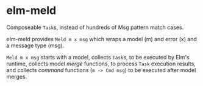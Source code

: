 # elm-meld
Composeable `Task`s, instead of hundreds of Msg pattern match cases.

elm-meld provides `Meld m x msg` which wraps a model (m) and error (x) and a
message type (msg).

`Meld m x msg` starts with a model, collects `Task`s, to be executed by Elm's
runtime, collects model _merge_ functions, to process `Task` execution results,
and collects _command_ functions (`m -> Cmd msg`) to be executed after
model merges.
